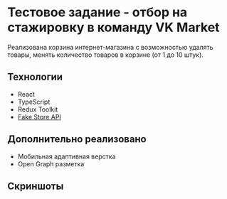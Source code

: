 # Тестовое задание - отбор на стажировку в команду VK Market 

Реализована корзина интернет-магазина с возможностью удалять товары, менять количество товаров в корзине (от 1 до 10 штук).

## Технологии
- React
- TypeScript
- Redux Toolkit 
- [Fake Store API](https://fakestoreapi.com/)

## Дополнительно реализовано
- Мобильная адаптивная верстка
- Open Graph разметка

## Скриншоты